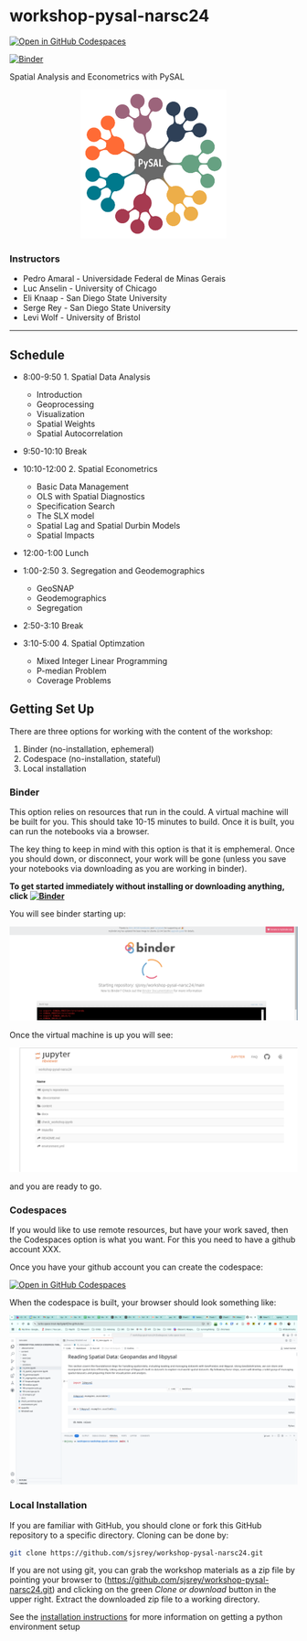 # workshop-pysal-narsc24

[![Open in GitHub Codespaces](https://github.com/codespaces/badge.svg)](https://codespaces.new/sjsrey/workshop-pysal-narsc24)

[![Binder](https://mybinder.org/badge_logo.svg)](https://mybinder.org/v2/gh/sjsrey/workshop-pysal-narsc24/main?urlpath=lab)

Spatial Analysis and Econometrics with PySAL

<p align="center">
<img height=260 src='docs/figs/pysal_logo.png' >
</p>

### Instructors

* Pedro Amaral - Universidade Federal de Minas Gerais
* Luc Anselin - University of Chicago
* Eli Knaap - San Diego State University
* Serge Rey - San Diego State University
* Levi Wolf - University of Bristol

---

## Schedule

* 8:00-9:50 1. Spatial Data Analysis
  
  * Introduction
  * Geoprocessing
  * Visualization
  * Spatial Weights
  * Spatial Autocorrelation

* 9:50-10:10 Break

* 10:10-12:00 2. Spatial Econometrics

  * Basic Data Management
  * OLS with Spatial Diagnostics
  * Specification Search
  * The SLX model
  * Spatial Lag and Spatial Durbin Models 
  * Spatial Impacts
  
* 12:00-1:00 Lunch

* 1:00-2:50 3. Segregation and Geodemographics

  * GeoSNAP
  * Geodemographics
  * Segregation
  
  
* 2:50-3:10 Break

* 3:10-5:00 4. Spatial Optimzation

  * Mixed Integer Linear Programming
  * P-median Problem
  * Coverage Problems


## Getting Set Up

There are three options for working with the content of the workshop:

1. Binder (no-installation, ephemeral)
2. Codespace (no-installation, stateful)
3. Local installation 


### Binder
This option relies on resources that run in the could. A virtual machine will be built for you. This should take 10-15 minutes to build.
Once it is built, you can run the notebooks via a browser.

The key thing to keep in mind with this option is that it is emphemeral. Once you should down, or disconnect, your work will be gone (unless you save your notebooks via downloading as you are working in binder).

__To get started immediately without installing or downloading anything, click [![Binder](https://mybinder.org/badge_logo.svg)](https://mybinder.org/v2/gh/sjsrey/workshop-pysal-narsc24/main?urlpath=lab)__

You will see binder starting up:

![binder1](docs/figs/binder1.png)

Once the virtual machine is up you will see:

![binder1](docs/figs/binder2.png)

and you are ready to go.



### Codespaces

If you would like to use remote resources, but have your work saved, then the Codespaces option is what you want.
For this you need to have a github account XXX.

Once you have your github account you can create the codespace:

[![Open in GitHub Codespaces](https://github.com/codespaces/badge.svg)](https://codespaces.new/sjsrey/workshop-pysal-narsc24)

When the codespace is built, your browser should look something like:

![codespace](docs/figs/codespace.png)

### Local Installation

If you are familiar with GitHub, you should clone or fork this GitHub repository to a specific directory. Cloning can be done by:

```bash
git clone https://github.com/sjsrey/workshop-pysal-narsc24.git
```

If you are not using git, you can grab the workshop materials as a zip file by pointing your browser to (<https://github.com/sjsrey/workshop-pysal-narsc24.git>) and clicking on the green _Clone or download_ button in the upper right. Extract the downloaded zip file to a working directory.

See the [installation instructions](docs/installation.md) for more information on getting a python environment setup
